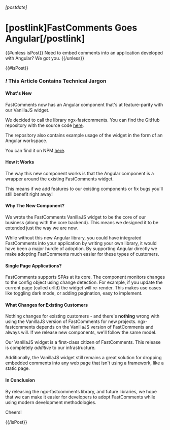 ###### [postdate]
# [postlink]FastComments Goes Angular[/postlink]

{{#unless isPost}}
Need to embed comments into an application developed with Angular? We got you.
{{/unless}}

{{#isPost}}

### <i class="circle">!</i> This Article Contains Technical Jargon

#### What's New

FastComments now has an Angular component that's at feature-parity with our VanillaJS widget.

We decided to call the library ngx-fastcomments. You can find the GitHub repository with the source code <a href="https://github.com/FastComments/fastcomments-angular" target="_blank">here</a>.

The repository also contains example usage of the widget in the form of an Angular workspace.

You can find it on NPM <a href="https://www.npmjs.com/package/ngx-fastcomments" target="_blank">here</a>.

#### How it Works

The way this new component works is that the Angular component is a wrapper around the existing FastComments widget.
 
This means if we add features to our existing components or fix bugs you'll still benefit right away!

#### Why The New Component?

We wrote the FastComments VanillaJS widget to be the core of our business (along with the core backend). This means we designed it to be extended just the way we are now.

While without this new Angular library, you could have integrated FastComments into your application by writing your own library, it would have been a major hurdle of adoption. By supporting
Angular directly we make adopting FastComments much easier for these types of customers.

#### Single Page Applications?

FastComments supports SPAs at its core. The component monitors changes to the config object using change detection. For example, if you update the current page (called urlId) the widget
will re-render. This makes use cases like toggling dark mode, or adding pagination, easy to implement.

#### What Changes for Existing Customers 

Nothing changes for existing customers - and there's **nothing** wrong with using the VanillaJS version of FastComments for new projects. ngx-fastcomments depends on the VanillaJS
version of FastComments and always will. If we release new components, we'll follow the same model.

Our VanillaJS widget is a first-class citizen of FastComments. This release is completely *additive* to our infrastructure.

Additionally, the VanillaJS widget still remains a great solution for dropping embedded comments into any web page that isn't using a framework, like a static page.

#### In Conclusion

By releasing the ngx-fastcomments library, and future libraries, we hope that we can make it easier for developers to adopt FastComments while using modern development
methodologies. 

Cheers!

{{/isPost}}
